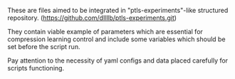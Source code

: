 These are files aimed to be integrated in "ptls-experiments"-like structured repository.
(https://github.com/dllllb/ptls-experiments.git)

They contain viable example of parameters which are essential for compression learning control and include some variables which should be set before the script run.

Pay attention to the necessity of yaml configs and data placed carefully for scripts functioning.